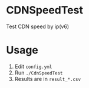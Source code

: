 # CDNSpeedTest
Test CDN speed by ip(v6)

# Usage
1. Edit `config.yml`
2. Run  ```./CdnSpeedTest```
3. Results are in ```result_*.csv```

